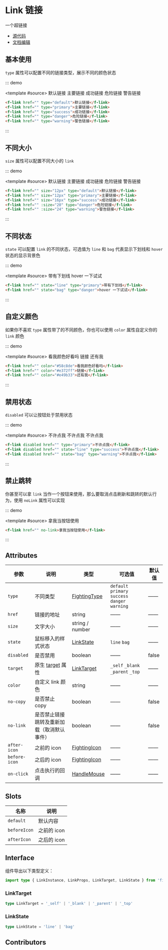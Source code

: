 # Link 链接

一个超链接

- [源代码](https://github.com/FightingDesign/fighting-design/tree/master/packages/fighting-design/link)
- [文档编辑](https://github.com/FightingDesign/fighting-design/blob/master/docs/docs/components/link.md)

## 基本使用

`type` 属性可以配置不同的链接类型，展示不同的颜色状态

::: demo

<template #source>
<f-link href="" type="default">默认链接</f-link>
<f-link href="" type="primary">主要链接</f-link>
<f-link href="" type="success">成功链接</f-link>
<f-link href="" type="danger">危险链接</f-link>
<f-link href="" type="warning">警告链接</f-link>
</template>

```html
<f-link href="" type="default">默认链接</f-link>
<f-link href="" type="primary">主要链接</f-link>
<f-link href="" type="success">成功链接</f-link>
<f-link href="" type="danger">危险链接</f-link>
<f-link href="" type="warning">警告链接</f-link>
```

:::

## 不同大小

`size` 属性可以配置不同大小的 `link`

::: demo

<template #source>
<f-link href="" size="12px" type="default">默认链接</f-link>
<f-link href="" size="12px" type="primary">主要链接</f-link>
<f-link href="" size="16px" type="success">成功链接</f-link>
<f-link href="" :size="20" type="danger">危险链接</f-link>
<f-link href="" :size="24" type="warning">警告链接</f-link>
</template>

```html
<f-link href="" size="12px" type="default">默认链接</f-link>
<f-link href="" size="12px" type="primary">主要链接</f-link>
<f-link href="" size="16px" type="success">成功链接</f-link>
<f-link href="" :size="20" type="danger">危险链接</f-link>
<f-link href="" :size="24" type="warning">警告链接</f-link>
```

:::

## 不同状态

`state` 可以配置 `link` 的不同状态，可选值为 `line` 和 `bag` 代表显示下划线和 `hover` 状态的显示背景色

::: demo

<template #source>
<f-link href="" state="line" type="primary">带有下划线</f-link>
<f-link href="" state="bag" type="danger">hover 一下试试</f-link>
</template>

```html
<f-link href="" state="line" type="primary">带有下划线</f-link>
<f-link href="" state="bag" type="danger">hover 一下试试</f-link>
```

:::

## 自定义颜色

如果你不喜欢 `type` 属性带了的不同颜色，你也可以使用 `color` 属性自定义你的 `link` 颜色

::: demo

<template #source>
<f-link href="" color="#58c8de">看我颜色好看吗</f-link>
<f-link href="" color="#e372ff">链接</f-link>
<f-link href="" color="#e49b33">还有我</f-link>
</template>

```html
<f-link href="" color="#58c8de">看我颜色好看吗</f-link>
<f-link href="" color="#e372ff">链接</f-link>
<f-link href="" color="#e49b33">还有我</f-link>
```

:::

## 禁用状态

`disabled` 可以让按钮处于禁用状态

::: demo

<template #source>
<f-link disabled href="" type="primary">不许点我</f-link>
<f-link disabled href="" state="line" type="success">不许点我</f-link>
<f-link disabled href="" state="bag" type="warning">不许点我</f-link>
</template>

```html
<f-link disabled href="" type="primary">不许点我</f-link>
<f-link disabled href="" state="line" type="success">不许点我</f-link>
<f-link disabled href="" state="bag" type="warning">不许点我</f-link>
```

:::

## 禁止跳转

你甚至可以拿 `link` 当作一个按钮来使用，那么要取消点击刷新和跳转的默认行为，使用 `noLink` 属性可以实现

::: demo

<template #source>
<f-link href="" no-link>拿我当按钮使用</f-link>
</template>

```html
<f-link href="" no-link>拿我当按钮使用</f-link>
```

:::

## Attributes

| 参数          | 说明                                                                                      | 类型                                                               | 可选值                                           | 默认值 |
| ------------- | ----------------------------------------------------------------------------------------- | ------------------------------------------------------------------ | ------------------------------------------------ | ------ |
| `type`        | 不同类型                                                                                  | <a href="/components/interface.html#fightingtype">FightingType</a> | `default` `primary` `success` `danger` `warning` | ——     |
| `href`        | 链接的地址                                                                                | string                                                             | ——                                               | ——     |
| `size`        | 文字大小                                                                                  | string / number                                                    | ——                                               | ——     |
| `state`       | 鼠标移入的样式状态                                                                        | <a href="#linkstate">LinkState</a>                                 | `line` `bag`                                     | ——     |
| `disabled`    | 是否禁用                                                                                  | boolean                                                            | ——                                               | false  |
| `target`      | 原生 [target](https://developer.mozilla.org/zh-CN/docs/Web/HTML/Element/a#attr-href) 属性 | <a href="#linktarget">LinkTarget</a>                               | `_self` `_blank` `_parent` `_top`                | ——     |
| `color`       | 自定义 link 颜色                                                                          | string                                                             | ——                                               | ——     |
| `no-copy`     | 是否禁止 copy                                                                             | boolean                                                            | ——                                               | false  |
| `no-link`     | 是否禁止链接跳转及重新加载（取消默认事件）                                                | boolean                                                            | ——                                               | false  |
| `after-icon`  | 之前的 icon                                                                               | <a href="/components/interface.html#fightingicon">FightingIcon</a> | ——                                               | ——     |
| `before-icon` | 之后的 icon                                                                               | <a href="/components/interface.html#fightingicon">FightingIcon</a> | ——                                               | ——     |
| `on-click`    | 点击执行的回调                                                                            | <a href="/components/interface.html#HandleMouse">HandleMouse</a>   | ——                                               | ——     |

## Slots

| 名称         | 说明        |
| ------------ | ----------- |
| `default`    | 默认内容    |
| `beforeIcon` | 之前的 icon |
| `afterIcon`  | 之后的 icon |

## Interface

组件导出以下类型定义：

```ts
import type { LinkInstance, LinkProps, LinkTarget, LinkState } from 'fighting-design'
```

### LinkTarget

```ts
type LinkTarget = '_self' | '_blank' | '_parent' | '_top'
```

### LinkState

```ts
type LinkState = 'line' | 'bag'
```

## Contributors

<a href="https://github.com/Tyh2001" target="_blank">
  <f-avatar round src="https://avatars.githubusercontent.com/u/73180970?v=4" />
</a>

<style scoped>
  .f-link {
    margin: 5px;
  }
</style>
